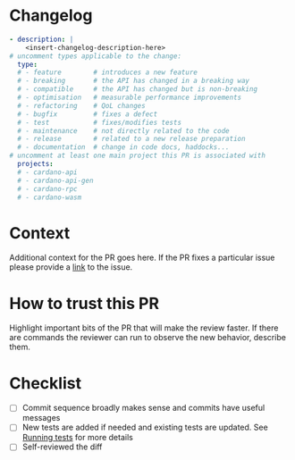 # Changelog

```yaml
- description: |
    <insert-changelog-description-here>
# uncomment types applicable to the change:
  type:
  # - feature        # introduces a new feature
  # - breaking       # the API has changed in a breaking way
  # - compatible     # the API has changed but is non-breaking
  # - optimisation   # measurable performance improvements
  # - refactoring    # QoL changes
  # - bugfix         # fixes a defect
  # - test           # fixes/modifies tests
  # - maintenance    # not directly related to the code
  # - release        # related to a new release preparation
  # - documentation  # change in code docs, haddocks...
# uncomment at least one main project this PR is associated with
  projects:
  # - cardano-api
  # - cardano-api-gen
  # - cardano-rpc
  # - cardano-wasm
```

# Context

Additional context for the PR goes here. If the PR fixes a particular issue please provide a [link](https://docs.github.com/en/issues/tracking-your-work-with-issues/linking-a-pull-request-to-an-issue#linking-a-pull-request-to-an-issue-using-a-keyword=) to the issue.

# How to trust this PR

Highlight important bits of the PR that will make the review faster. If there are commands the reviewer can run to observe the new behavior, describe them.

# Checklist

- [ ] Commit sequence broadly makes sense and commits have useful messages
- [ ] New tests are added if needed and existing tests are updated. See [Running tests](https://github.com/input-output-hk/cardano-node-wiki/wiki/Running-tests) for more details
- [ ] Self-reviewed the diff

<!--
### Note on CI ###
If your PR is from a fork, the necessary CI jobs won't trigger automatically for security reasons.
You will need to get someone with write privileges. Please contact IOG node developers to do this
for you.
-->
